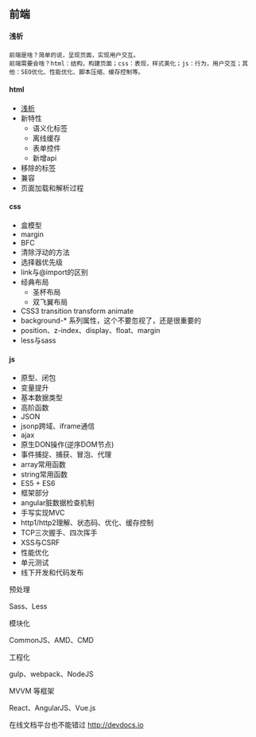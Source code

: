 
## 前端
#### 浅析
	前端是啥？简单的说，呈现页面，实现用户交互。    
	前端需要会啥？html：结构，构建页面；css：表现，样式美化；js：行为，用户交互；其他：SEO优化、性能优化、脚本压缩、缓存控制等。
#### html	
* [浅析](./html5.md)
* 新特性
	* 语义化标签
	* 离线缓存
	* 表单控件
	* 新增api
* 移除的标签
* 兼容
* 页面加载和解析过程
#### css
* 盒模型
* margin
* BFC
* 清除浮动的方法
* 选择器优先级
* link与@import的区别
* 经典布局
	* 圣杯布局
	* 双飞翼布局
* CSS3 transition transform animate
* background-* 系列属性，这个不要忽视了，还是很重要的
* position、z-index、display、float、margin
* less与sass
#### js
* 原型、闭包
* 变量提升
* 基本数据类型
* 高阶函数
* JSON
* jsonp跨域、iframe通信
* ajax
* 原生DON操作(逆序DOM节点)
* 事件捕捉、捕获、冒泡、代理
* array常用函数
* string常用函数
* ES5 + ES6
* 框架部分
* angular脏数据检查机制
* 手写实现MVC
* http1/http2理解、状态码、优化、缓存控制
* TCP三次握手、四次挥手
* XSS与CSRF
* 性能优化
* 单元测试
* 线下开发和代码发布


预处理

Sass、Less

模块化

CommonJS、AMD、CMD

工程化

gulp、webpack、NodeJS

MVVM 等框架

React、AngularJS、Vue.js


在线文档平台也不能错过 http://devdocs.io